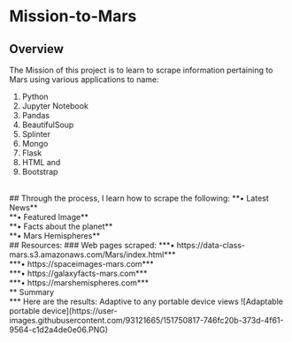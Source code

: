 # Mission-to-Mars
## Overview
The Mission of this project is to learn to scrape information pertaining to Mars using various applications to name:
1.	Python
2.	Jupyter Notebook 
3.	Pandas
4.	BeautifulSoup
5.	Splinter
6.	Mongo
7.	Flask
8.	HTML and 
9.	Bootstrap 
<br>
## Through the process, I learn how to scrape the following: 
**•	Latest News**<br>
**•	Featured Image**<br>
**•	Facts about the planet**<br>
**•	Mars Hemispheres**<br>
## Resources: ### Web pages scraped:
***•	https://data-class-mars.s3.amazonaws.com/Mars/index.html*** <br>
***•	https://spaceimages-mars.com*** <br>
***•	https://galaxyfacts-mars.com*** <br>
***•	https://marshemispheres.com*** <br>
** Summary
<br>
*** Here are the results: Adaptive to any portable device views 
![Adaptable portable device](https://user-images.githubusercontent.com/93121665/151750817-746fc20b-373d-4f61-9564-c1d2a4de0e06.PNG)

